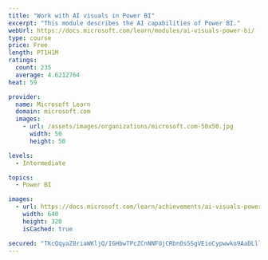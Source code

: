 ```yaml
---
title: "Work with AI visuals in Power BI"
excerpt: "This module describes the AI capabilities of Power BI."
webUrl: https://docs.microsoft.com/learn/modules/ai-visuals-power-bi/
type: course
price: Free
length: PT1H1M
ratings:
  count: 235
  average: 4.6212764
heat: 59

provider:
  name: Microsoft Learn
  domain: microsoft.com
  images:
    - url: /assets/images/organizations/microsoft.com-50x50.jpg
      width: 50
      height: 50

levels:
  - Intermediate

topics:
  - Power BI

images:
  - url: https://docs.microsoft.com/learn/achievements/ai-visuals-power-bi-social.png
    width: 640
    height: 320
    isCached: true

secured: "TKcQqyaZ8riaWKljQ/IGHbwTPcZCnNNFUjCRbnOsSSgVEioCypwwko9AaDLllSXxMbp52P1COXI+mua3G7HgFwrhLVAi6So2/7RsQms55FmAjK9PWsWlZs4SbNRwaLSGgBSpYfQ4GOGsLhWynIvo8x/wwGv06TBduk5jFbXBUf1KJ8cAodu8ZGktIshSk7MW2mMeOkE5o7090ehHpHbfse0d16pi6aAsasp04Rpkp4dSJqx7Su39QbIKFYJzNFVqTAd+YPHL5QCMiAJTlGmo2EN/IuA7LM7zccxEOVoGEATQAW3PHXilFSbi/Z7Gfi1jZ7t5lONJmsF4cuz+1kbFcEIjMGToIgnzp0cWx6kAP43HFfBsVUJDU8ZWL3PrbSlu9X3p+gpSYECCB1JfaP6UEg==;/5gHBC/4C2VVdPvBtHDSJA=="
---
```


